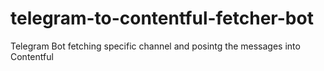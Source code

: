 # telegram-to-contentful-fetcher-bot
Telegram Bot fetching specific channel and posintg the messages into Contentful
